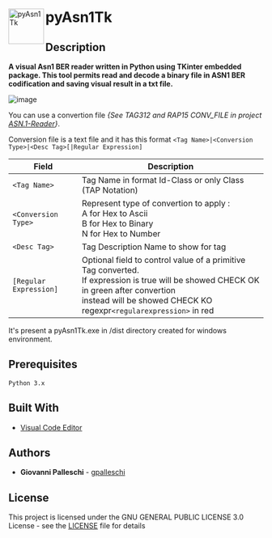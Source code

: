 <div style=”border: 1px solid #000″>
	<img src="icon/pyAsn1Tk.ico" alt="pyAsn1Tk"
		title="pyAsn1Tk" width="70" height="70" align="left"/>
	<h1 align="left">pyAsn1Tk</h1>	
</div>		

## Description

**A visual Asn1 BER reader written in Python using TKinter embedded package. This tool permits read and decode a binary file in ASN1 BER codification and saving visual result in a txt file.**

![image](https://drive.google.com/uc?export=view&id=1R08lLw_LtcVjt0q3bVw45XZQl_KL2HDo)  

You can use a convertion file *\{See TAG312 and RAP15 CONV_FILE in project [ASN.1-Reader](https://github.com/gpalleschi/ASN.1-Reader)\}*.  

Conversion file is a text file and it has this format `<Tag Name>|<Conversion Type>|<Desc Tag>[|Regular Expression]`  

Field|Description
--------|----
`<Tag Name>`|Tag Name in format Id-Class or only Class (TAP Notation)
`<Conversion Type>`|Represent type of convertion to apply :<br>A for Hex to Ascii<br>B for Hex to Binary<br>N for Hex to Number
`<Desc Tag>`|Tag Description Name to show for tag
`[Regular Expression]`|Optional field to control value of a primitive Tag converted.<br>If expression is true will be showed CHECK OK in green after convertion<br>instead will be showed CHECK KO regexpr`<regularexpression>` in red

It's present a pyAsn1Tk.exe in /dist directory created for windows environment.  

## Prerequisites

`Python 3.x`  

## Built With

* [Visual Code Editor](https://code.visualstudio.com) 

## Authors

* **Giovanni Palleschi** - [gpalleschi](https://github.com/gpalleschi)

## License

This project is licensed under the GNU GENERAL PUBLIC LICENSE 3.0 License - see the [LICENSE](LICENSE) file for details
